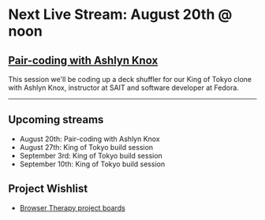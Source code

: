 # Next Live Stream: August 20th @ noon
## [Pair-coding with Ashlyn Knox](/blog/browser-therapy-e05)
This session we'll be coding up a deck shuffler for our King of Tokyo clone with Ashlyn Knox, instructor at SAIT and software developer at Fedora.

---

## Upcoming streams
- August 20th: Pair-coding with Ashlyn Knox
- August 27th: King of Tokyo build session
- September 3rd: King of Tokyo build session
- September 10th: King of Tokyo build session 

## Project Wishlist
- [Browser Therapy project boards](https://github.com/orgs/browsertherapy/projects)
